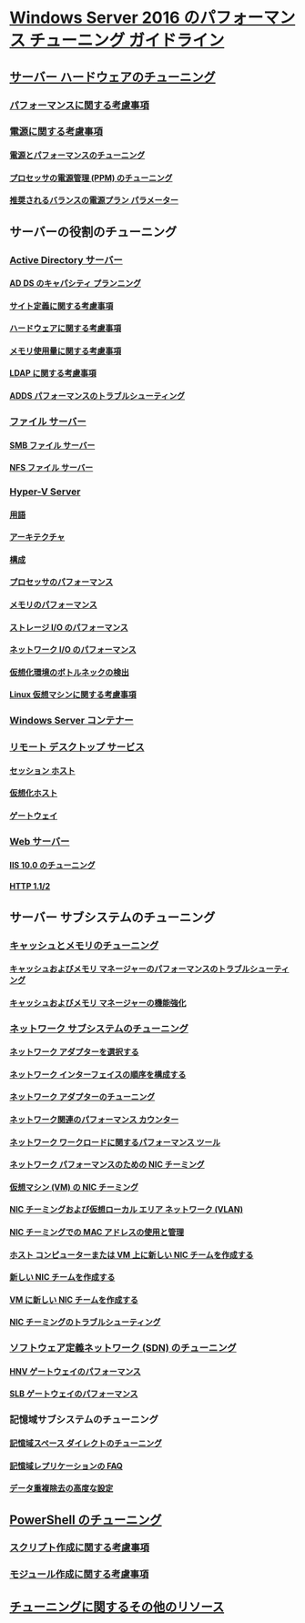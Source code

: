 # [Windows Server 2016 のパフォーマンス チューニング ガイドライン](index.md)
## [サーバー ハードウェアのチューニング](hardware/index.md)
### [パフォーマンスに関する考慮事項](hardware/index.md)
### [電源に関する考慮事項](hardware/power.md)
#### [電源とパフォーマンスのチューニング](hardware/power/power-performance-tuning.md)
#### [プロセッサの電源管理 (PPM) のチューニング](hardware/power/processor-power-management-tuning.md)
#### [推奨されるバランスの電源プラン パラメーター](hardware/power/recommended-balanced-plan-parameters.md)
## サーバーの役割のチューニング
### [Active Directory サーバー](role/active-directory-server/index.md)
#### [AD DS のキャパシティ プランニング](role/active-directory-server/capacity-planning-for-active-directory-domain-services.md)
#### [サイト定義に関する考慮事項](role/active-directory-server/site-definition-considerations.md)
#### [ハードウェアに関する考慮事項](role/active-directory-server/hardware-considerations.md)
#### [メモリ使用量に関する考慮事項](role/active-directory-server/memory-usage-considerations.md)
#### [LDAP に関する考慮事項](role/active-directory-server/ldap-considerations.md)
#### [ADDS パフォーマンスのトラブルシューティング](role/active-directory-server/troubleshoot.md)
### [ファイル サーバー](role/file-server/index.md)
#### [SMB ファイル サーバー](role/file-server/smb-file-server.md)
#### [NFS ファイル サーバー](role/file-server/nfs-file-server.md)
### [Hyper-V Server](role/hyper-v-server/index.md)
#### [用語](role/hyper-v-server/terminology.md)
#### [アーキテクチャ](role/hyper-v-server/architecture.md)
#### [構成](role/hyper-v-server/configuration.md)
#### [プロセッサのパフォーマンス](role/hyper-v-server/processor-performance.md)
#### [メモリのパフォーマンス](role/hyper-v-server/memory-performance.md)
#### [ストレージ I/O のパフォーマンス](role/hyper-v-server/storage-io-performance.md)
#### [ネットワーク I/O のパフォーマンス](role/hyper-v-server/network-io-performance.md)
#### [仮想化環境のボトルネックの検出](role/hyper-v-server/detecting-virtualized-environment-bottlenecks.md)
#### [Linux 仮想マシンに関する考慮事項](role/hyper-v-server/linux-virtual-machine-considerations.md)
### [Windows Server コンテナー](role/windows-server-container/index.md)
### [リモート デスクトップ サービス](role/remote-desktop/session-hosts.md)
#### [セッション ホスト](role/remote-desktop/session-hosts.md)
#### [仮想化ホスト](role/remote-desktop/virtualization-hosts.md)
#### [ゲートウェイ](role/remote-desktop/gateways.md)
### [Web サーバー](role/web-server/index.md)
#### [IIS 10.0 のチューニング](role/web-server/tuning-iis-10.md)
#### [HTTP 1.1/2](role/web-server/http-performance.md)
## サーバー サブシステムのチューニング
### [キャッシュとメモリのチューニング](subsystem/cache-memory-management/index.md)
#### [キャッシュおよびメモリ マネージャーのパフォーマンスのトラブルシューティング](subsystem/cache-memory-management/troubleshoot.md)
#### [キャッシュおよびメモリ マネージャーの機能強化](subsystem/cache-memory-management/improvements-in-windows-server.md)
### [ネットワーク サブシステムのチューニング](../../networking/technologies/network-subsystem/net-sub-performance-top.md)
#### [ネットワーク アダプターを選択する](../../networking/technologies/network-subsystem/net-sub-choose-nic.md)
#### [ネットワーク インターフェイスの順序を構成する](../../networking/technologies/network-subsystem/net-sub-interface-metric.md)
#### [ネットワーク アダプターのチューニング](../../networking/technologies/network-subsystem/net-sub-performance-tuning-nics.md)
#### [ネットワーク関連のパフォーマンス カウンター](../../networking/technologies/network-subsystem/net-sub-performance-counters.md)
#### [ネットワーク ワークロードに関するパフォーマンス ツール](../../networking/technologies/network-subsystem/net-sub-performance-tools.md)
#### [ネットワーク パフォーマンスのための NIC チーミング](../../networking/technologies/nic-teaming/NIC-Teaming.md)
#### [仮想マシン (VM) の NIC チーミング](../../networking/technologies/nic-teaming/nic-teaming.md)
#### [NIC チーミングおよび仮想ローカル エリア ネットワーク (VLAN)](../../networking/technologies/nic-teaming/nic-teaming.md)
#### [NIC チーミングでの MAC アドレスの使用と管理](../../networking/technologies/nic-teaming/NIC-Teaming-MAC-address-Use-and-Management.md)
#### [ホスト コンピューターまたは VM 上に新しい NIC チームを作成する](../../networking/technologies/nic-teaming/create-a-New-NIC-Team-on-a-Host-computer-or-VM.md)
#### [新しい NIC チームを作成する](../../networking/technologies/nic-teaming/create-a-new-nic-team-on-a-host-computer-or-vm.md)
#### [VM に新しい NIC チームを作成する](../../networking/technologies/nic-teaming/create-a-new-nic-team-on-a-host-computer-or-vm.md)
#### [NIC チーミングのトラブルシューティング](../../networking/technologies/nic-teaming/Troubleshooting-NIC-Teaming.md)
### [ソフトウェア定義ネットワーク (SDN) のチューニング](subsystem/software-defined-networking/index.md)
#### [HNV ゲートウェイのパフォーマンス](subsystem/software-defined-networking/hnv-gateway-performance.md)
#### [SLB ゲートウェイのパフォーマンス](subsystem/software-defined-networking/slb-gateway-performance.md)
### 記憶域サブシステムのチューニング
#### [記憶域スペース ダイレクトのチューニング](subsystem/storage-spaces-direct/index.md)
#### [記憶域レプリケーションの FAQ](../../storage/storage-replica/storage-replica-frequently-asked-questions.md)
#### [データ重複除去の高度な設定](../../storage/data-deduplication/advanced-settings.md)
## [PowerShell のチューニング](powershell/index.md)
### [スクリプト作成に関する考慮事項](powershell/script-authoring-considerations.md)
### [モジュール作成に関する考慮事項](powershell/module-authoring-considerations.md)
## [チューニングに関するその他のリソース](additional-resources.md)
